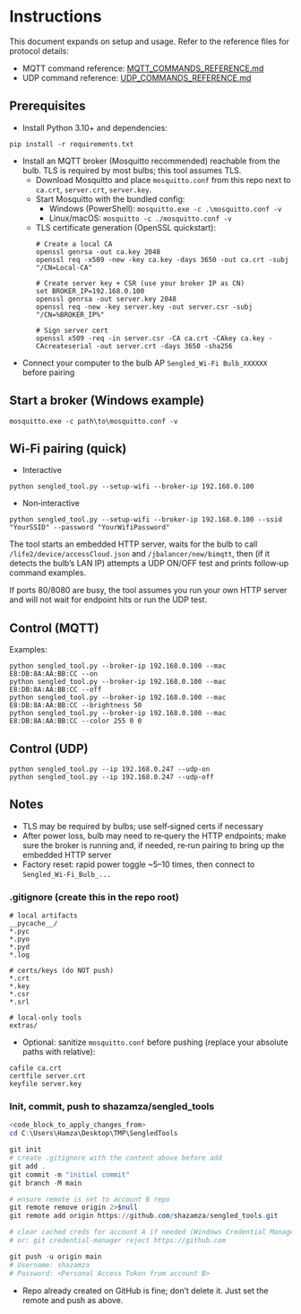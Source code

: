 # Instructions

This document expands on setup and usage. Refer to the reference files for protocol details:

- MQTT command reference: [MQTT_COMMANDS_REFERENCE.md](MQTT_COMMANDS_REFERENCE.md)
- UDP command reference: [UDP_COMMANDS_REFERENCE.md](UDP_COMMANDS_REFERENCE.md)

## Prerequisites
- Install Python 3.10+ and dependencies:
```
pip install -r requirements.txt
```
- Install an MQTT broker (Mosquitto recommended) reachable from the bulb. TLS is required by most bulbs; this tool assumes TLS.
  - Download Mosquitto and place `mosquitto.conf` from this repo next to `ca.crt`, `server.crt`, `server.key`.
  - Start Mosquitto with the bundled config:
    - Windows (PowerShell): `mosquitto.exe -c .\mosquitto.conf -v`
    - Linux/macOS: `mosquitto -c ./mosquitto.conf -v`
  - TLS certificate generation (OpenSSL quickstart):
    ```
    # Create a local CA
    openssl genrsa -out ca.key 2048
    openssl req -x509 -new -key ca.key -days 3650 -out ca.crt -subj "/CN=Local-CA"

    # Create server key + CSR (use your broker IP as CN)
    set BROKER_IP=192.168.0.100
    openssl genrsa -out server.key 2048
    openssl req -new -key server.key -out server.csr -subj "/CN=%BROKER_IP%"

    # Sign server cert
    openssl x509 -req -in server.csr -CA ca.crt -CAkey ca.key -CAcreateserial -out server.crt -days 3650 -sha256
    ```
- Connect your computer to the bulb AP `Sengled_Wi‑Fi Bulb_XXXXXX` before pairing

## Start a broker (Windows example)
```
mosquitto.exe -c path\to\mosquitto.conf -v
```

## Wi‑Fi pairing (quick)
- Interactive
```
python sengled_tool.py --setup-wifi --broker-ip 192.168.0.100
```
- Non‑interactive
```
python sengled_tool.py --setup-wifi --broker-ip 192.168.0.100 --ssid "YourSSID" --password "YourWifiPassword"
```

The tool starts an embedded HTTP server, waits for the bulb to call `/life2/device/accessCloud.json` and `/jbalancer/new/bimqtt`, then (if it detects the bulb’s LAN IP) attempts a UDP ON/OFF test and prints follow‑up command examples.

If ports 80/8080 are busy, the tool assumes you run your own HTTP server and will not wait for endpoint hits or run the UDP test.

## Control (MQTT)
Examples:
```
python sengled_tool.py --broker-ip 192.168.0.100 --mac E8:DB:8A:AA:BB:CC --on
python sengled_tool.py --broker-ip 192.168.0.100 --mac E8:DB:8A:AA:BB:CC --off
python sengled_tool.py --broker-ip 192.168.0.100 --mac E8:DB:8A:AA:BB:CC --brightness 50
python sengled_tool.py --broker-ip 192.168.0.100 --mac E8:DB:8A:AA:BB:CC --color 255 0 0
```

## Control (UDP)
```
python sengled_tool.py --ip 192.168.0.247 --udp-on
python sengled_tool.py --ip 192.168.0.247 --udp-off
```

## Notes
- TLS may be required by bulbs; use self‑signed certs if necessary
- After power loss, bulb may need to re‑query the HTTP endpoints; make sure the broker is running and, if needed, re‑run pairing to bring up the embedded HTTP server
- Factory reset: rapid power toggle ~5–10 times, then connect to `Sengled_Wi‑Fi_Bulb_...`

### .gitignore (create this in the repo root)
```
# local artifacts
__pycache__/
*.pyc
*.pyo
*.pyd
*.log

# certs/keys (do NOT push)
*.crt
*.key
*.csr
*.srl

# local-only tools
extras/
```

- Optional: sanitize `mosquitto.conf` before pushing (replace your absolute paths with relative):
```
cafile ca.crt
certfile server.crt
keyfile server.key
```

### Init, commit, push to shazamza/sengled_tools
```powershell
<code_block_to_apply_changes_from>
cd C:\Users\Hamza\Desktop\TMP\SengledTools

git init
# create .gitignore with the content above before add
git add .
git commit -m "initial commit"
git branch -M main

# ensure remote is set to account B repo
git remote remove origin 2>$null
git remote add origin https://github.com/shazamza/sengled_tools.git

# clear cached creds for account A if needed (Windows Credential Manager)
# or: git credential-manager reject https://github.com

git push -u origin main
# Username: shazamza
# Password: <Personal Access Token from account B>
```

- Repo already created on GitHub is fine; don’t delete it. Just set the remote and push as above.

